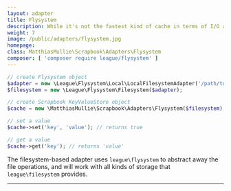 ```yaml
---
layout: adapter
title: Flysystem
description: While it's not the fastest kind of cache in terms of I/O access times, opening a file usually still beats redoing expensive computations.
weight: 7
image: /public/adapters/flysystem.jpg
homepage:
class: MatthiasMullie\Scrapbook\Adapters\Flysystem
composer: [ 'composer require league/flysystem' ]
---
```


```php
// create Flysystem object
$adapter = new \League\Flysystem\Local\LocalFilesystemAdapter('/path/to/cache', null, LOCK_EX);
$filesystem = new \League\Flysystem\Filesystem($adapter);

// create Scrapbook KeyValueStore object
$cache = new \MatthiasMullie\Scrapbook\Adapters\Flysystem($filesystem);

// set a value
$cache->set('key', 'value'); // returns true

// get a value
$cache->get('key'); // returns 'value'
```

The filesystem-based adapter uses `league\flysystem` to abstract away the file
operations, and will work with all kinds of storage that `league\filesystem`
provides.

<hr class="sep20">
